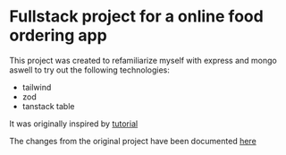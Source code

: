 
# Fullstack project for a online food ordering app

This project was created to refamiliarize myself with express and mongo aswell to try out the following technologies:
- tailwind
- zod
- tanstack table

It was originally inspired by [tutorial](https://www.youtube.com/watch?v=ardeKHEN1j4&t=1782s)

The changes from the original project have been documented [here](./markdown//changes.md)